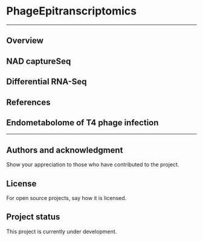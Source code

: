 # PhageEpitranscriptomics

***

## Overview


## NAD captureSeq


## Differential RNA-Seq


## References


## Endometabolome of T4 phage infection


***

## Authors and acknowledgment
Show your appreciation to those who have contributed to the project.

## License
For open source projects, say how it is licensed.

## Project status
This project is currently under development.
